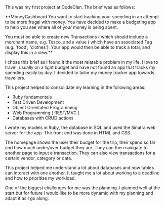 This was my first project at CodeClan. The brief was as follows:

**MoneyCashboard
You want to start tracking your spending in an attempt to be more frugal with money. You have decided to make a budgeting app to help you see where all of your money is being spent.

You must be able to create new Transactions ( which should include a merchant name, e.g. Tesco, and a value ) which have an associated Tag (e.g. 'food', 'clothes'). Your app would then be able to track a total, and display this in a view.**



I chose this brief as I found it the most relatable problem in my life. I love to travel, usually on a tight budget and have not found an app that tracks my spending easily by day. I decided to tailor my money tracker app towards travellers.

This project helped to consolidate my learning in the following areas:
- Ruby fundamentals
- Test Driven Development
- Object Orientated Programming
- Web Programming ( REST/MVC )
- Databases with CRUD actions

I wrote my models in Ruby, the database in SQL and used the Sinatra web server for the app. The front end was done in HTML and CSS.

The homepage shows the user their budget for the trip, their spend so far and how much under/over budget they are. They can then navigate to another page to input a transaction. They can also view transactions for a certain vendor, category or date.

This project helped me understand a lot about databases and how tables can interact with one another. It taught me a lot about working to a deadline and how to prioritise my workload.

One of the biggest challenges for me was the planning. I planned well at the start but for future I would like to be more dynamic with my planning and adapt it as I go along.
